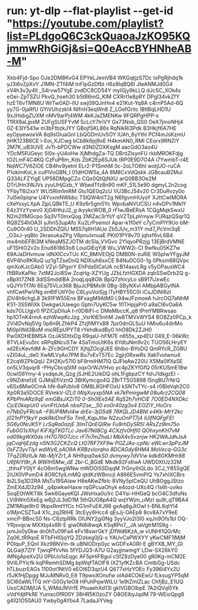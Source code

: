 # run: yt-dlp --flat-playlist --get-id "https://youtube.com/playlist?list=PLdgoQ6C3ckQuaoaJzKO95KQjmmwRhGiGj&si=Q0eAccBYHNheAB-M"
Xkb4Fjd-Spo
OJe2DM8KvG4
EPYeLJemVB4
WKGqtjzS7Dc
txPgRjhdq1k
yJ3i6vZpXvY
J1MN-ZTf4iM
tnFlpGzDfbI
rI6z8IqBQ6I
JteANMJd0G4
xV4h3v3y4II
_S4rvw57YgE
zvdDC8CD54Y
mylGjy9kLLQ
dJcSC_XOk4s
eGei-ZpTSZU
PkvQ_hseh30
b5tR6mG_KlM
CXRrt1e8pRY
DPgI34vkZfY
hzET6vTMN8U
WrTw0AD-lIU
swj09QJnHn4
e21Kut-Yq8A
c4rnP5Ad-6Q
yy7G-0jaRfU
GYiVUhzzkI4
NIfnH3eqWn8
Z_LOefGritc
lBtIBqLHD1U
9xJHxbgZUXM
nMV9arPj4WM
4kKJaZMENKw
9FQRPgHPP-s
TfRX8aLjpsM
ZUFgSUSFYvM
ScLcY7triVY
Gx73Nsb_QS0
OeX7jmoNHj4
0Z-E3lY541w
m3bFtbzkJYY
GBojfSKL86s
RqNikRi3Pdk
B3Hkjf6A7HE
eyOpyewoxVA
8q9sGIuaGnI
LbQGDmUv5OY
lUAh_6yYthI
PCf4mJsKzmU
jtHK123B6CE
l-Eoi_XJCwg
bCb8k6pj9oE
H4kmAN0_RMI
CEorx9RNZiY
2M7K_uB3UVE
JvTt-bPDCWw
d3N0ZDXKsgM
aacGdG3ao4U
YDcM5PJGeyc
5l0x-yU4oHw
XjMhdgZa-TQ
DBntZIsynFU
rkbMROKFdjg
tO2LmF4C4KQ
CzFuP6m_Kds
ZbK2Ep6SJUk
tRP0E9D7O4A
i7YwmbT-r4E
NqWC7V6ZiOE
CB4hv9yetnI
ELr2-P1SmhM
0c-2oLTO6hI
wotjUO-ruCA
P1okimKol_k
cuPlVoGBN_I
01dHOW5a_4A
8M8CxVdQskk
JGBcauB2MuI
Q33ALFZYigE
UP56DMpgCZo
CQx0QtQjNXU
arQ0BB3Oe2M
DTrUHn3WJVs
zyuUHjGzb_Y
WbedTfz8n90
mKF_51L5e90
dgmyL2n2cog
YFbyT6i2xxY
WLl5Rlm1mRM
Gtu1QE0q2cU
VU3BcJ54v20
Cr3DuRvzy0o
7ul5e0piqrw
U4YvxmNWbbc
T5lQW4nIT2g
N6fgvmHUysY
XJttCwIMORA
cXeYssyLXpA
ZjpLQBkTE_U
K9z6r5gm5Yc
WpvbaNVUCSU
n4vDPv1MklY
E4z3YzYywv0
Xj04HhzJ2_g
ikyykcWOB_0
rFlwJBeERsA
1CQgMqkSwxU
N2m2IfMGcpo
Sq3VT0mxQog
2MiZac3rYsY
qVZTpLpVmyw
FURqzQSqr1Q
RQ8ZS4hOA3I
yJhn53upAfo
Xu2LrPsemoI
Apar-k1f0eY
c7yCmPlY9Uo
bM-Cu9O0r40
U_2SDDhZQlU
MS57q6H1AUo
Zb5JUv_m31Y
md7_PcVm3qE
_O3xJ-yqBIo
2kraoukaZPg
V8pnuIxnuaE
PKt01PY8v70
jqhxf6vL6B4
ms4mbEFBi3M
kNeaM5ZJOTM
dc5Ia_VVGvo
2YIqyoPRzjg
13EjBrdVMNE
uF1SHiO2v2o
Enu661863o8
LouiGlEqYj8
Wu_VWW2i-CI
9wfku05KZ7w
69AJaDHvmuw
idNXICcvTUc
KC_8MlVEOjQ
DMB0N-zuRiE
WSpIwYFgyJM
6VP4hoRKRuQ
uz1gTZseDnQ
NDXiuh6sxCE
84Nu0CG0-1g
0Pksm68QVpc
qmXoKJcGAb0
VZyl-5PgxrY
EhPda5ICeUA
ncB14asvLRg
v5yOPausWC4
l1tBRxKaPkc
7xtM2Jci8Sw
ZcqHg-XZYUg
JZbLfzHGXDA
zqbSSwDrb2Q
g-xBpXt7ZN8
3dlSSmddIBA
2roqLqq8Olk
BpQ7zhicyLo
sB917iJxwEc
vQJYIrTf7AI
6Eq75VLo368
BjuJcPBMx9I
0Bg-SByNXvI
AMbpABGytNA
vhfCwtPwVNg
en6tFUtlY0o
C6LyuVoiSjg
iTyHBY55C0I
iCsJDiNI6zI
jDV4h9chgL8
3k91FW55Ens
BFxagM9AtM0
L94wJFzmoeA
hJrcOQ7aNhM
K51-3S5WiXk
DwkgwUUeego
Gptn7UyKC5w
1l1THpjaPr0
a9aCI6vOa6A
kds7GLUgjv0
fPZlCpDiluA
t-r0D8iFI-c
DMeMbccK_q8
tPmYMBRwsao
hp1OTnK4rmA
ezhWwpKcJzg
_VsrKtE5nhM
Jw8TMVxWYS4
BO8Zz0PCp_k
2Vi4DvNq5Vg
0p8n9LZhkP4
ZfzjfiMYxB8
7pz0dnGLSuU
hMiu6u4dnMo
Mi0pIWd3BoM
micREpUPYT8
rYehdkxdBy0
hhO8Dk2ZJH0
Pw0XDHEBMSA
OzJA5DtIxDg
R9qaU-hFM7E
n655s_xp4EU
049_E-06kWc
8TVLkEvu5rc
sRPq8Ncu5Tw
4SaTmoUtK6s
6YdtuNm9v2c
TUO56LHryEY
xd2EcKevfdM
A-ZFc9GHCDY
XjfqZOcgUEE
6hlbo-BYoDQ
QmRYcR_ZGBU
vZI04uL_de0
XwMLVyAo7PM
Bu7vEvT57Ec
2gjrj0RxwRs
XabTvoIwnu4
E2cqWZPkQqU
ZiH2Kjv57I0
bF9rmiHM7IQ
QJFIeAw220U
X5Ma0lfXaSE
on5LV3quqr8
-PHyCbcqStM
oqxOrWJVHvo
yc4pZKYfGfQ
05rKUSmE18w
0cwlS6Ymy-4
yxdqeJk_Qzg
jSJHE2UikDQ
ohL1FgbpzCY
fshJ1dkgzEI
-c9NZdnefzE
GJMqEfiVznQ
3BtKymcgo4Q
ZBrTT5G5898
I5ngBU7rNrQ
v6Sx8Mw0CmA
hN-8aPJbIv8
OM8L8GHFOxU
kSNTvTYc-s4
r0BIeVqh2C0
Xp0R3a5DOCE
RVmkV-_lZL0
IWqXuyxp5NA
xk7kPmirgwM
08uArz2CQ08
KPbPmARz9qE
emGBsJXZrT0
0-Sh0lEe5AE
RqS2h7vHCiE
7O0ED4NXDkc
CjcE0kepUr0
vivriFtUxbA
nbsPZse__50
eo0r40zg3x4
EOZiY_HoOrs
n7NbDyFRcsA
-F8UP8Mvl4w
drEe-3jG5d8
76KQLJD4BNI
e4Kk-MtY2kc
j021nPYfkyY
pakRklDmF5o
Tm6_KqpJtlw
N2zuOnPT7j4
iUifNQFgFEI
5G6y0NrJK5Y
LrSqRa0azjE
3ImTQnEQIRw
Fu9rhDySR5I
ARsZz9lm75o
Fub0G1xXhyI
KiFXgTKGTLc
Jav67Nil8Cg
4CXzfv0Hfl0
QOhxynKH7vM
od09kgWX0ds
rH7G76O7Jcc
rF7n7mZhaLI
MbX4v5vznjw
HK2WAJdhJsA
jqCvqHjEzdg
n5N3G2CKZcQ
LtO7RF7XF9w
PGZJAs-cpNc
eWLwr3pPzJM
0sFZ3yvTIyI
wdWy6_sAO9A
KRBzvlorqho
8DCAGdy6HM4
MoVecq-GG3c
TFqZ0RzltJk
Nb-MjYZr1_A
NHlhpq0wkS0
dvmywy7dVVw
kdk8GKMHr88
U6fAlYl9r_A
9IWIH5Mw_dE
2bi_-C_8GdE
Mkdk92Fs6wA
UWD0XtUz32M
_thhxFY0IjY
4cO6m5wgWNw
mWDOi5SDqqM
7rGnyIhQLdo
3CJ_Y85SgQE
2iUX0VPvmD4
8ORCfylLmMQ
qtdKzWBmcjI
A866E5vmPlQ
Ys7xhIXCBrs
lb2LSq3D2RA
MsTu19SAIaw
H8eAKwZfbIc
8VNy5plCeQU
UhBOggJStzo
ZmEXdJD3z94
_q4pwkwHaxw
rqGPcuaOhyk
e4ozd-UXc4Q
r1s6t-uviko
SoqEOtWKT8k
5wk6GayeKQI
JWsHxa0u1rc
D4Ysi-HHGeQ
bcO4C3dfuNs
LVi9Wm5XeEg
w6j2JL3dD1M
5thQUG8pA4Q
wqYWjm_uMzI
qu9l_qT9BA4
ZM1Mlqe9tr0
9bpxRmtYfCc
hG1mFuEKJ98
gxAq8gJtOwI
t-BNL8qtYl4
o1MjnCSZTu4
X1c_zq2RIHE
3tcEyy6Hcc4
qEsJj-OAEp8
8cv8A7xY9eE
xmcP-BBncS0
Ns-C6ztpRRk
OlUNY2gi0Ng
3yyVJo2I3I0
xqJn9Ofs1bI
OQ-YRjsvqcw
MXXbj4x8R-E
giw0N8i8wqA
K5qRPn7__JA
iaVgtrM1S9g
-jxmJo0y0kw
dn0hTu09Fa4
eFv18swrGkY
jDfWd6KzA_w
vUNHl1QGrMc
Zq06_tR9qoE
RTbFHI0jqYQ
ZDzkeg0jQ-s
YAUvCaPWXYY
yKwCMF1lMjM
POlquP_EQnI
Xkz9BNVm-tk
uBNlODrp0yc
wGDFxA0RI-E
gBYXB_MY_GI
QLGaijt7ZlY
TjwiqPfVvNs
5fYDJQ3-A7U
G2ayjjnwmgY
LDw-SX26kY0
iMNgApeXv2U
0PbUo1sEqgc
AF5pHiFBguI
cSfZ8zDye00
gR0Kg-mCM2E
9ViILPYicfk
kqPRemhSDMg
bpWqfTAOlF8
IXZ1yfKZcBA
CmtbGg-USdc
hTLbuzrEAGs
1100ot1NtV0
eEOI6D3qzU4
Q677xHzYOEc
Fy396i4Yx2U
r5JKfHjDpgg
MJuMNRv0_E8
T9pwoXOnufw
oIAd4COkEwU
fLksugYP5qM
SCl60aWL1TQ
mY-G0Gy1eO8
HPuhPqwWtLU
1e9tZmlZLac
ChfjBz_E1UQ
UxzCADMjfJA
5_WMdJNVrfE
PhuaehXd13I
gkIVGBOlbpE
7A2iQVql5Yk
vVdYdjtPkRE
Yumxc0fR00Y
38HR5K0zoZY
O8OEIbyJqdM
79-WEioQpg8
g4lQ1O50AU0
Ywby0gAYbs4
7LadaJiYVeg
